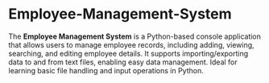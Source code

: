 # Employee-Management-System
The **Employee Management System** is a Python-based console application that allows users to manage employee records, including adding, viewing, searching, and editing employee details. It supports importing/exporting data to and from text files, enabling easy data management. Ideal for learning basic file handling and input operations in Python.
